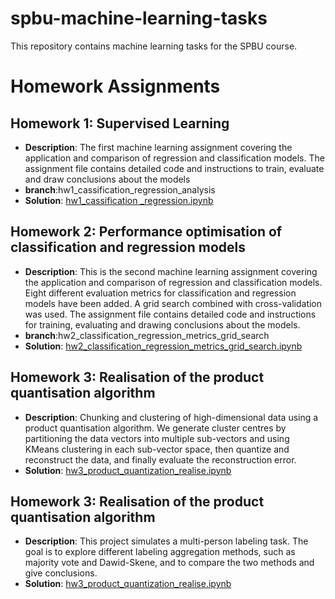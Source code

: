 # spbu-machine-learning-tasks
This repository contains machine learning tasks for the SPBU course. 


# Homework Assignments
## Homework 1: Supervised Learning
- **Description**: The first machine learning assignment covering the application and comparison of regression and classification models. The assignment file contains detailed code and instructions to train, evaluate and draw conclusions about the models
- **branch**:hw1_cassification_regression_analysis
- **Solution**: [hw1_cassification _regression.ipynb](https://github.com/guanzi96/spbu-machine-learning-tasks/blob/hw1_cassification_regression_analysis/hw1_cassification%20_regression.ipynb)




## Homework 2: Performance optimisation of classification and regression models
- **Description**: This is the second machine learning assignment covering the application and comparison of regression and classification models. Eight different evaluation metrics for classification and regression models have been added. A grid search combined with cross-validation was used. The assignment file contains detailed code and instructions for training, evaluating and drawing conclusions about the models.
- **branch**:hw2_classification_regression_metrics_grid_search
- **Solution**: [hw2_classification_regression_metrics_grid_search.ipynb](https://github.com/guanzi96/spbu-machine-learning-tasks/blob/hw2_classification_regression_metrics_grid_search/hw2_classification_regression_metrics_grid_search.ipynb)

## Homework 3: Realisation of the product quantisation algorithm
- **Description**: Chunking and clustering of high-dimensional data using a product quantisation algorithm. We generate cluster centres by partitioning the data vectors into multiple sub-vectors and using KMeans clustering in each sub-vector space, then quantize and reconstruct the data, and finally evaluate the reconstruction error.
- **Solution**: [hw3_product_quantization_realise.ipynb](https://github.com/guanzi96/spbu-machine-learning-tasks/blob/hw3_product_quantization/hw3_product_quantization_realise.ipynb)

## Homework 3: Realisation of the product quantisation algorithm
- **Description**: This project simulates a multi-person labeling task. The goal is to explore different labeling aggregation methods, such as majority vote and Dawid-Skene, and to compare the two methods and give conclusions.
- **Solution**: [hw3_product_quantization_realise.ipynb](https://github.com/guanzi96/spbu-machine-learning-tasks/blob/hw3_product_quantization/hw3_product_quantization_realise.ipynb)
   
